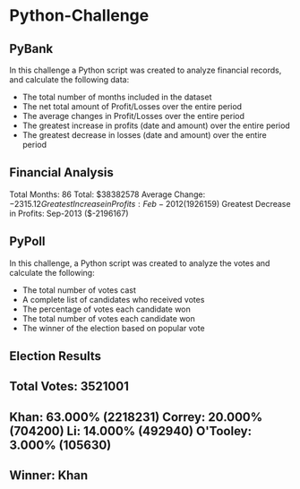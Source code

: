 # Python-Challenge


## PyBank

In this challenge a Python script was created to analyze financial records, and calculate the following data:
* The total number of months included in the dataset
* The net total amount of Profit/Losses over the entire period
* The average changes in Profit/Losses over the entire period
* The greatest increase in profits (date and amount) over the entire period
* The greatest decrease in losses (date and amount) over the entire period

Financial Analysis
----------------------------
Total Months: 86
Total: $38382578
Average  Change: $-2315.12
Greatest Increase in Profits: Feb-2012 ($1926159)
Greatest Decrease in Profits: Sep-2013 ($-2196167)


## PyPoll

In this challenge, a Python script was created to analyze the votes and calculate the following:
* The total number of votes cast
* A complete list of candidates who received votes
* The percentage of votes each candidate won
* The total number of votes each candidate won
* The winner of the election based on popular vote

Election Results
-------------------------
Total Votes: 3521001
-------------------------
Khan: 63.000% (2218231)
Correy: 20.000% (704200)
Li: 14.000% (492940)
O'Tooley: 3.000% (105630)
-------------------------
Winner: Khan
-------------------------

